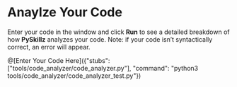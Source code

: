 # Anaylze Your Code

Enter your code in the window and click **Run** to see a detailed breakdown of how **PySkillz** analyzes your code. Note: if your code isn’t syntactically correct, an error will appear.

@[Enter Your Code Here]({"stubs": ["tools/code_analyzer/code_analyzer.py"], "command": "python3 tools/code_analyzer/code_analyzer_test.py"})